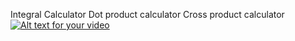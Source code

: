 Integral Calculator
Dot product calculator
Cross product calculator
[![Alt text for your video](doc/gifName.gif)](https://www.youtube.com/watch?v=VIDEO-ID)
